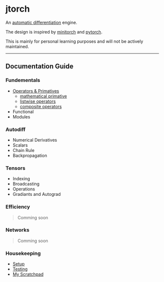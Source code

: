 # jtorch
An [automatic differentiation](https://en.wikipedia.org/wiki/Automatic_differentiation) engine.

The design is inspired by [minitorch](https://minitorch.github.io/)
and [pytorch](https://pytorch.org/).

This is mainly for personal learning purposes and will not be actively maintained.

---
## Documentation Guide

### Fundementals

* [Operators & Primatives](/docs/operators_primatives.md)
  * [mathematical primative](/docs/operators_primatives.md#mathematical-primatives)
  * [listwise operators](/docs/operators_primatives.md#listwise-operators)
  * [composite operators](/docs/operators_primatives.md#composite-operators)
* Functional
* Modules

### Autodiff

* Numerical Derivatives
* Scalars
* Chain Rule
* Backpropagation

### Tensors

* Indexing
* Broadcasting
* Operations
* Gradiants and Autograd


### Efficiency
> Comming soon

### Networks
> Comming soon

### Housekeeping

* [Setup](/docs/setup.md)
* [Testing](/docs/testing.md)
* [My Scratchpad](/docs/jovsa_notes.md)